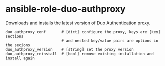 # ansible-role-duo-authproxy

Downloads and installs the latest version of Duo Authentication proxy.

```
duo_authproxy_conf       # [dict] configure the proxy, keys are [key] sections
                         # and nested key/value pairs are options in the secions
duo_authproxy_version    # [string] set the proxy version
duo_authproxy_reinstall  # [bool] remove existing installation and install again
```
